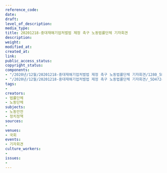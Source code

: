 ```yaml
---
reference_code: 
date: 
draft: 
level_of_description: 
media_type: 
title: 20201218-중대재해기업처벌법 제정 촉구 노동법률단체 기자회견
description: 
weight: 
modified_at: 
created_at: 
link: 
public_access_status: 
copyright_status: 
components:
- "/2020년/12월/20201218-중대재해기업처벌법 제정 촉구 노동법률단체 기자회견/1280_5D47248.jpg"
- "/2020년/12월/20201218-중대재해기업처벌법 제정 촉구 노동법률단체 기자회견/_5D47248.JPG"
tags:
- 
creators:
- 법률단체
- 노동단체
subjects:
- 노동안전
- 정치정책
sources:
- 
venues:
- 국회
events:
- 기자회견
culture_workers:
- 
issues:
- 
---
```

